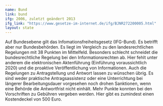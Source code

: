 ```yaml
---
name: Bund
link: bund
ifg: 2006, zuletzt geändert 2013
ifg_link: "https://www.gesetze-im-internet.de/ifg/BJNR272200005.html"
layout: state
---
```

Auf Bundesebene gilt das Infomationsfreiheitsgesetz (IFG-Bund). Es betrifft aber nur Bundesbehörden.
Es liegt im Vergleich zu den landesrechtlichen Regelungen mit 38 Punkten im Mittelfeld.
Besonders schlecht schneidet die bundesrechtliche Regelung bei den Informationsrechten ab. Hier
fehlt unter anderem die elektronischen Aktenführung (Einführung voraussichtlich 2020) und die
proaktive Veröffentlichung von Informationen. Auch die Regelungen zu Antragstellung und Antwort
lassen zu wünschen übrig. Es sind weder praktische Antragsassistenz oder eine Unterrichtung
bei längerer Bearbeitungsdauer vorgesehen noch drohen Sanktionen, wenn eine Behörde die
Antwortfrist nicht einhält. Mehr Punkte konnten bei den Vorschriften zu Gebühren vergeben
werden. Hier gibt es zumindest einen Kostendeckel von 500 Euro.
